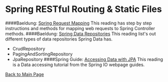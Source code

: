 # Spring RESTful Routing & Static Files
####Baeldung: [Spring Request Mapping](https://www.baeldung.com/spring-requestmapping)
This reading has step by step instructions and methods for mapping web requests to Spring Controller methods.
####Baeldung: [Spring Data Repositories](https://www.baeldung.com/spring-data-repositories)
 This reading list's out different types of data repositories Spring Data has.
- CrudRepository
- PagingAndSortingRepository
- JpaRepository
####Spring Guide: [Accessing Data with JPA](https://spring.io/guides/gs/accessing-data-jpa/)
This reading is a Data accessing tutorial from the Spring IO webpage guides.

[Back to Main Page](../README.md)